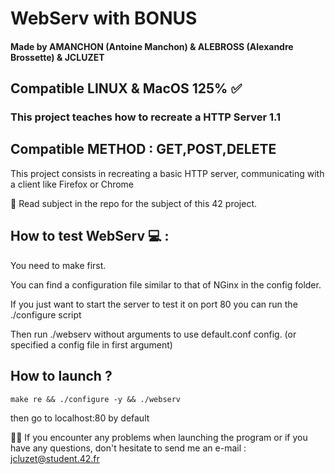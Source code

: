 # WebServ with BONUS
#### Made by AMANCHON (Antoine Manchon) & ALEBROSS (Alexandre Brossette) & JCLUZET
## Compatible LINUX & MacOS 125% ✅
### This project teaches how to recreate a HTTP Server 1.1 

## Compatible METHOD : GET,POST,DELETE

This project consists in recreating a basic HTTP server, communicating with a client like Firefox or Chrome

📌 Read subject in the repo for the subject of this 42 project.

## How to test WebServ 💻 :

You need to make first.

You can find a configuration file similar to that of NGinx in the config folder.

If you just want to start the server to test it on port 80 you can run the ./configure script 

Then run ./webserv without arguments to use default.conf config. (or specified a config file in first argument)

## How to launch ?

`make re && ./configure -y && ./webserv`

then go to localhost:80 by default


👋🏼 If you encounter any problems when launching the program or if you have any questions, don't hesitate to send me an e-mail : jcluzet@student.42.fr
